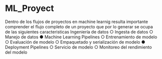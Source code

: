 # ML_Proyect

Dentro de los flujos de proyectos en machine learnig resulta importante comprender el flujo completo de un proyecto que por lo generar se ocupa de las siguientes caracteristicas
Ingeniería de datos
○ Ingesta de datos
○ Manejo de datos
● Machine Learning Pipelines
○ Entrenamiento de modelo
○ Evaluación de modelo
○ Empaquetado y serialización de modelo
● Deployment Pipelines
○ Servicio de modelo
○ Monitoreo del rendimiento del modelo
